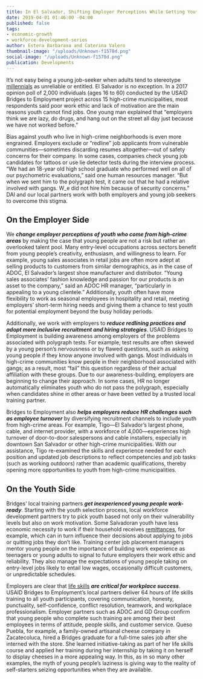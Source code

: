 ```yaml
---
title: In El Salvador, Shifting Employer Perceptions While Getting Youth Work-Ready
date: 2019-04-01 01:46:00 -04:00
published: false
tags:
- economic-growth
- workforce-development-series
author: Estera Barbarasa and Caterina Valero
thumbnail-image: "/uploads/Unknown-f1578d.png"
social-image: "/uploads/Unknown-f1578d.png"
publication: Developments
---
```


It’s not easy being a young job-seeker when adults tend to stereotype [millennials](https://www.iadb.org/en/improvinglives/millennials-stereotyped-generation) as unreliable or entitled. El Salvador is no exception. In a 2017 opinion poll of 2,000 individuals (ages 16 to 60) conducted by the USAID Bridges to Employment project across 15 high-crime municipalities, most respondents said poor work ethic and lack of motivation are the main reasons youth cannot find jobs. One young man explained that “employers think we are lazy, do drugs, and hang out on the street all day just because we have not worked before.”



<script id="infogram_0_3ab4829d-91b2-4f4b-9317-ae44229d75c0" title="el-salvador-inclusive" src="https://e.infogram.com/js/dist/embed.js?6tH" type="text/javascript"></script>

Bias against youth who live in high-crime neighborhoods is even more engrained. Employers exclude or “redline” job applicants from vulnerable communities—sometimes discarding resumes altogether—out of safety concerns for their company. In some cases, companies check young job candidates for tattoos or use lie detector tests during the interview process. “We had an 18-year old high school graduate who performed well on all of our psychometric evaluations,” said one human resources manager. “But when we sent him to the polygraph test, it came out that he had a relative involved with gangs. W_e did not hire him because of security concerns.” 
DAI and our local partners work with both employers and young job seekers to overcome this stigma. 

## On the Employer Side

We ***change employer perceptions of youth who come from high-crime areas*** by making the case that young people are not a risk but rather an overlooked talent pool. Many entry-level occupations across sectors benefit from young people’s creativity, enthusiasm, and willingness to learn. For example, young sales associates in retail jobs are often more adept at selling products to customers from similar demographics, as in the case of ADOC, El Salvador’s largest shoe manufacturer and distributor. “Young sales associates’ fashion knowledge and passion for our products is an asset to the company,” said an ADOC HR manager, “particularly in appealing to a young clientele.” Additionally, youth often have more flexibility to work as seasonal employees in hospitality and retail, meeting employers’ short-term hiring needs and giving them a chance to test youth for potential employment beyond the busy holiday periods. 

Additionally, we work with employers to ***reduce redlining practices and adopt more inclusive recruitment and hiring strategies***. USAID Bridges to Employment is building awareness among employers of the problems associated with polygraph tests. For example, test results are often skewed by a young person’s nervousness or by flawed questions, such as asking young people if they know anyone involved with gangs. Most individuals in high-crime communities know people in their neighborhood associated with gangs; as a result, most “fail” this question regardless of their actual affiliation with these groups. Due to our awareness-building, employers are beginning to change their approach. In some cases, HR no longer automatically eliminates youth who do not pass the polygraph, especially when candidates shine in other areas or have been vetted by a trusted local training partner. 

Bridges to Employment also ***helps employers reduce HR challenges such as employee turnover*** by diversifying recruitment channels to include youth from high-crime areas. For example, Tigo—El Salvador’s largest phone, cable, and internet provider, with a workforce of 4,000—experiences high turnover of door-to-door salespersons and cable installers, especially in downtown San Salvador or other high-crime municipalities. With our assistance, Tigo re-examined the skills and experience needed for each position and updated job descriptions to reflect competencies and job tasks (such as working outdoors) rather than academic qualifications, thereby opening more opportunities to youth from high-crime municipalities. 

## On the Youth Side

Bridges’ local training partners ***get inexperienced young people work-ready***. Starting with the youth selection process, local workforce development partners try to pick youth based not only on their vulnerability levels but also on work motivation. Some Salvadoran youth have less economic necessity to work if their household receives [remittances](https://www.voanews.com/a/remittances-to-el-salvador-surge-to-record-high-in-2016/3689072.html), for example, which can in turn influence their decisions about applying to jobs or quitting jobs they don’t like. Training center job placement managers mentor young people on the importance of building work experience as teenagers or young adults to signal to future employers their work ethic and reliability. They also manage the expectations of young people taking on entry-level jobs likely to entail low wages, occasionally difficult customers, or unpredictable schedules. 

Employers are clear that [life skills](https://mastercardfdn.org/wp-content/uploads/2018/08/soft-skills-youth-employment-accessible2.pdf) ***are critical for workplace success***. USAID Bridges to Employment’s local partners deliver 64 hours of life skills training to all youth participants, covering communication, honesty, punctuality, self-confidence, conflict resolution, teamwork, and workplace professionalism. Employer partners such as ADOC and GD Group confirm that young people who complete such training are among their best employees in terms of attitude, people skills, and customer service. Queso Puebla, for example, a family-owned artisanal cheese company in Zacatecoluca, hired a Bridges graduate for a full-time sales job after she interned with the store. She learned initiative-taking as part of her life skills course and applied her training during her internship by taking it on herself to display cheeses in a more appealing way.
In this, as in so many other examples, the myth of young people’s laziness is giving way to the reality of self-starters seizing opportunities when they are available.
